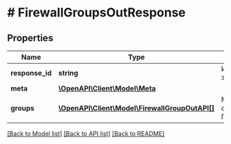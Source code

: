 # # FirewallGroupsOutResponse

## Properties

Name | Type | Description | Notes
------------ | ------------- | ------------- | -------------
**response_id** | **string** | Идентификатор запроса | [optional]
**meta** | [**\OpenAPI\Client\Model\Meta**](Meta.md) |  |
**groups** | [**\OpenAPI\Client\Model\FirewallGroupOutAPI[]**](FirewallGroupOutAPI.md) | Массив объектов Групп правил |

[[Back to Model list]](../../README.md#models) [[Back to API list]](../../README.md#endpoints) [[Back to README]](../../README.md)
